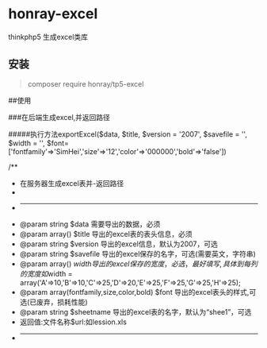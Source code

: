 # honray-excel
thinkphp5 生成excel类库

## 安装


> composer require honray/tp5-excel


##使用

###在后端生成excel,并返回路径


#####执行方法exportExcel($data, $title, $version = '2007', $savefile = '', $width = '', $font= ['fontfamily'=>'SimHei','size'=>'12','color'=>'000000','bold'=>'false'])


/**
* 在服务器生成excel表并-返回路径
* 
* -------------------------------------------------------------------------
* @param string $data 需要导出的数据，必须
* @param array() $title 导出的excel表的表头信息，必须
* @param string $version 导出的excel信息，默认为2007，可选
* @param string $savefile 导出的excel保存的名字，可选(需要英文，字符串)
* @param array() $width 导出的excel保存的宽度，必选，最好填写,具体到每列的宽度如$width = array('A'=>10,'B'=>10,'C'=>25,'D'=>20,'E'=>25,'F'=>25,'G'=>25,'H'=>25);
* @param array(fontfamily,size,color,bold) $font 导出的excel表头的样式,可选(已废弃，损耗性能)
* @param string $sheetname 导出的excel表的名字，默认为“shee1”，可选
* 返回值:文件名称$url:如lession.xls
* -------------------------------------------------------------------